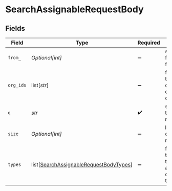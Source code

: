 # SearchAssignableRequestBody


## Fields

| Field                                                                                                 | Type                                                                                                  | Required                                                                                              | Description                                                                                           |
| ----------------------------------------------------------------------------------------------------- | ----------------------------------------------------------------------------------------------------- | ----------------------------------------------------------------------------------------------------- | ----------------------------------------------------------------------------------------------------- |
| `from_`                                                                                               | *Optional[int]*                                                                                       | :heavy_minus_sign:                                                                                    | start results from an offset for pagination                                                           |
| `org_ids`                                                                                             | list[*str*]                                                                                           | :heavy_minus_sign:                                                                                    | filter results to specific organizations. defaults to all orgs                                        |
| `q`                                                                                                   | *str*                                                                                                 | :heavy_check_mark:                                                                                    | search query to filter results                                                                        |
| `size`                                                                                                | *Optional[int]*                                                                                       | :heavy_minus_sign:                                                                                    | limit number of results to return                                                                     |
| `types`                                                                                               | list[[SearchAssignableRequestBodyTypes](../../models/operations/searchassignablerequestbodytypes.md)] | :heavy_minus_sign:                                                                                    | filter results to specific types of assignables. defaults to all types                                |